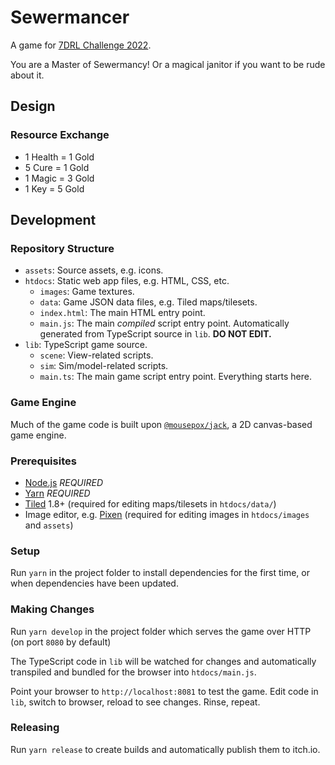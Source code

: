 # Sewermancer

A game for [7DRL Challenge 2022](https://itch.io/jam/7drl-challenge-2022).

You are a Master of Sewermancy! Or a magical janitor if you want to be rude about it.

## Design

### Resource Exchange

- 1 Health = 1 Gold
- 5 Cure = 1 Gold
- 1 Magic = 3 Gold
- 1 Key = 5 Gold

## Development

### Repository Structure

- `assets`: Source assets, e.g. icons.
- `htdocs`: Static web app files, e.g. HTML, CSS, etc.
  - `images`: Game textures.
  - `data`: Game JSON data files, e.g. Tiled maps/tilesets.
  - `index.html`: The main HTML entry point.
  - `main.js`: The main _compiled_ script entry point. Automatically generated from TypeScript source in `lib`. **DO NOT EDIT.**
- `lib`: TypeScript game source.
  - `scene`: View-related scripts.
  - `sim`: Sim/model-related scripts.
  - `main.ts`: The main game script entry point. Everything starts here.

### Game Engine

Much of the game code is built upon [`@mousepox/jack`](https://github.com/geoffb/mousepox-jack), a 2D canvas-based game engine.

### Prerequisites

- [Node.js](https://nodejs.org/en/) _REQUIRED_
- [Yarn](https://classic.yarnpkg.com/en/) _REQUIRED_
- [Tiled](https://www.mapeditor.org/) 1.8+ (required for editing maps/tilesets in `htdocs/data/`)
- Image editor, e.g. [Pixen](https://pixenapp.com/) (required for editing images in `htdocs/images` and `assets`)

### Setup

Run `yarn` in the project folder to install dependencies for the first time, or when dependencies have been updated.

### Making Changes

Run `yarn develop` in the project folder which serves the game over HTTP (on port `8080` by default)

The TypeScript code in `lib` will be watched for changes and automatically transpiled and bundled for the browser into `htdocs/main.js`.

Point your browser to `http://localhost:8081` to test the game. Edit code in `lib`, switch to browser, reload to see changes. Rinse, repeat.

### Releasing

Run `yarn release` to create builds and automatically publish them to itch.io.
